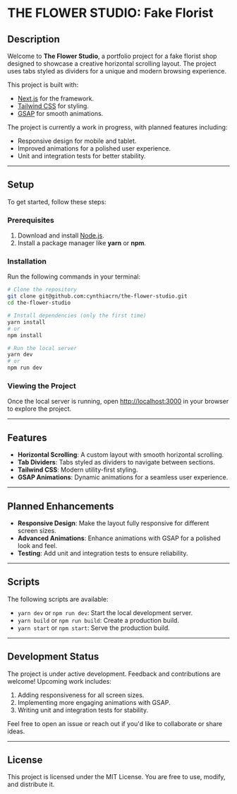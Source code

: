 # THE FLOWER STUDIO: Fake Florist

## Description
Welcome to **The Flower Studio**, a portfolio project for a fake florist shop designed to showcase a creative horizontal scrolling layout. The project uses tabs styled as dividers for a unique and modern browsing experience.

This project is built with:
- [Next.js](https://nextjs.org/) for the framework.
- [Tailwind CSS](https://tailwindcss.com/) for styling.
- [GSAP](https://greensock.com/gsap/) for smooth animations.

The project is currently a work in progress, with planned features including:
- Responsive design for mobile and tablet.
- Improved animations for a polished user experience.
- Unit and integration tests for better stability.

---

## Setup
To get started, follow these steps:

### Prerequisites
1. Download and install [Node.js](https://nodejs.org/en/download/).
2. Install a package manager like **yarn** or **npm**.

### Installation
Run the following commands in your terminal:

```bash
# Clone the repository
git clone git@github.com:cynthiacrn/the-flower-studio.git
cd the-flower-studio

# Install dependencies (only the first time)
yarn install
# or
npm install

# Run the local server
yarn dev
# or
npm run dev

```

### Viewing the Project
Once the local server is running, open [http://localhost:3000](http://localhost:3000) in your browser to explore the project.

---

## Features
- **Horizontal Scrolling**: A custom layout with smooth horizontal scrolling.
- **Tab Dividers**: Tabs styled as dividers to navigate between sections.
- **Tailwind CSS**: Modern utility-first styling.
- **GSAP Animations**: Dynamic animations for a seamless user experience.

---

## Planned Enhancements
- **Responsive Design**: Make the layout fully responsive for different screen sizes.
- **Advanced Animations**: Enhance animations with GSAP for a polished look and feel.
- **Testing**: Add unit and integration tests to ensure reliability.

---

## Scripts
The following scripts are available:

- `yarn dev` or `npm run dev`: Start the local development server.
- `yarn build` or `npm run build`: Create a production build.
- `yarn start` or `npm start`: Serve the production build.

---

## Development Status
The project is under active development. Feedback and contributions are welcome! Upcoming work includes:
1. Adding responsiveness for all screen sizes.
2. Implementing more engaging animations with GSAP.
3. Writing unit and integration tests for stability.

Feel free to open an issue or reach out if you'd like to collaborate or share ideas.

---

## License
This project is licensed under the MIT License. You are free to use, modify, and distribute it.

